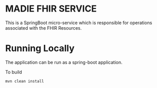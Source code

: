 # MADIE FHIR SERVICE

This is a SpringBoot micro-service which is responsible for operations associated with the FHIR Resources.

# Running Locally

The application can be run as a spring-boot application.

To build
```
mvn clean install
```


